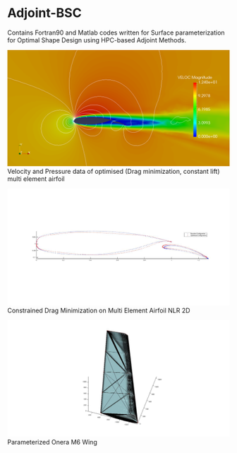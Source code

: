 # Adjoint-BSC

Contains Fortran90 and Matlab codes written for Surface parameterization for Optimal Shape Design using HPC-based Adjoint Methods.

![Result](hicks_henne/lib/NLR_2d/flowresult.png)
Velocity and Pressure data of optimised (Drag minimization, constant lift) multi element airfoil

![Result](hicks_henne/lib/NLR_2d/result.jpg)
Constrained Drag Minimization on Multi Element Airfoil NLR 2D 

![Deformed Wing](hicks_henne/3D/deformed_example.jpg)
Parameterized Onera M6 Wing